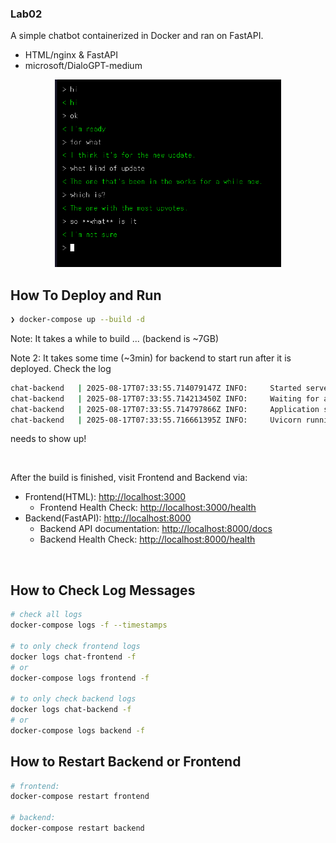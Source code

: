 ### Lab02

A simple chatbot containerized in Docker and ran on FastAPI.

- HTML/nginx & FastAPI
- microsoft/DialoGPT-medium

<p align="center">
  <img src="image.png" alt="DialoGPT" height=300>
</p>

## How To Deploy and Run

```bash
❯ docker-compose up --build -d
```

Note: It takes a while to build ... (backend is ~7GB)

Note 2: It takes some time (~3min) for backend to start run after it is deployed. Check the log

```bash
chat-backend   | 2025-08-17T07:33:55.714079147Z INFO:     Started server process [1]
chat-backend   | 2025-08-17T07:33:55.714213450Z INFO:     Waiting for application startup.
chat-backend   | 2025-08-17T07:33:55.714797866Z INFO:     Application startup complete.
chat-backend   | 2025-08-17T07:33:55.716661395Z INFO:     Uvicorn running on http://0.0.0.0:8000 (Press CTRL+C to quit)
```

needs to show up!

<br>

After the build is finished, visit Frontend and Backend via:
- Frontend(HTML): [http://localhost:3000](http://localhost:3000)
  - Frontend Health Check: [http://localhost:3000/health](http://localhost:/3000/health)
- Backend(FastAPI): [http://localhost:8000](http://localhost:8000)
  - Backend API documentation: [http://localhost:8000/docs](http://localhost:8000/docs)
  - Backend Health Check: [http://localhost:8000/health](http://localhost:/8000/health)

<br>

## How to Check Log Messages

```bash
# check all logs
docker-compose logs -f --timestamps

# to only check frontend logs
docker logs chat-frontend -f
# or
docker-compose logs frontend -f

# to only check backend logs
docker logs chat-backend -f
# or
docker-compose logs backend -f
```


## How to Restart Backend or Frontend

```bash
# frontend:
docker-compose restart frontend

# backend:
docker-compose restart backend
```
